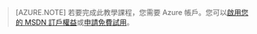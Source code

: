 > [AZURE.NOTE]
> 若要完成此教學課程，您需要 Azure 帳戶。您可以<a href="/pricing/member-offers/msdn-benefits-details/?WT.mc_id=A85619ABF" target="_blank">啟用您的 MSDN 訂戶權益</a>或<a href="/pricing/free-trial/?WT.mc_id=A85619ABF" target="_blank">申請免費試用</a>。


<!--HONumber=52--> 
